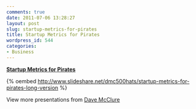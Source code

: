 ```yaml
---
comments: true
date: 2011-07-06 13:28:27
layout: post
slug: startup-metrics-for-pirates
title: Startup Metrics for Pirates
wordpress_id: 544
categories:
- Business
---
```


**[Startup Metrics for Pirates](http://www.slideshare.net/dmc500hats/startup-metrics-for-pirates-long-version)**

{% oembed http://www.slideshare.net/dmc500hats/startup-metrics-for-pirates-long-version %}

View more presentations from [Dave McClure](http://www.slideshare.net/dmc500hats)
